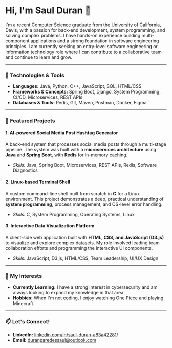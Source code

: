 # Hi, I'm Saul Duran 👋

I'm a recent Computer Science graduate from the University of California, Davis, with a passion for back-end development, system programming, and solving complex problems. I have hands-on experience building multi-component applications and a strong foundation in software engineering principles. I am currently seeking an entry-level software engineering or information technology role where I can contribute to a collaborative team and continue to learn and grow.

---

### 🔧 Technologies & Tools

- **Languages:** Java, Python, C++, JavaScript, SQL, HTML/CSS
- **Frameworks & Concepts:** Spring Boot, Django, System Programming, CI/CD, Microservices, REST APIs
- **Databases & Tools:** Redis, Git, Maven, Postman, Docker, Figma

---

### 🚀 Featured Projects

#### 1. AI-powered Social Media Post Hashtag Generator
A back-end system that processes social media posts through a multi-stage pipeline. The system was built with a **microservices architecture** using **Java** and **Spring Boot**, with **Redis** for in-memory caching.
- *Skills:* Java, Spring Boot, Microservices, REST APIs, Redis, Software Diagnostics

#### 2. Linux-based Terminal Shell
A custom command-line shell built from scratch in **C** for a Linux environment. This project demonstrates a deep, practical understanding of **system programming**, process management, and OS-level error handling.
- *Skills:* C, System Programming, Operating Systems, Linux

#### 3. Interactive Data Visualization Platform
A client-side web application built with **HTML, CSS, and JavaScript (D3.js)** to visualize and explore complex datasets. My role involved leading team collaboration efforts and programming the interactive UI components.
- *Skills:* JavaScript, D3.js, HTML/CSS, Team Leadership, UI/UX Design

---

### 🌱 My Interests

- **Currently Learning:** I have a strong interest in cybersecurity and am always looking to expand my knowledge in that area.
- **Hobbies:** When I'm not coding, I enjoy watching One Piece and playing Minecraft.

---

### 📫 Let's Connect!

- **LinkedIn:** [linkedin.com/in/saul-duran-a83a42281/](https://www.linkedin.com/in/saul-duran-a83a42281/)
- **Email:** duranparedessaul@outlook.com
